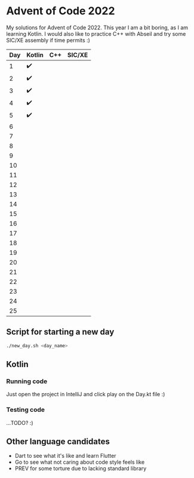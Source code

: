 # Advent of Code 2022

My solutions for Advent of Code 2022. This year I am a bit boring, as I am learning Kotlin. I would also like to practice C++ with Abseil and try some SIC/XE assembly if time permits :)

| Day | Kotlin | C++ | SIC/XE |
| --- | ------ | --- | ------ |
| 1   | ✔️     |     |        |
| 2   | ✔️     |     |        |
| 3   | ✔️     |     |        |
| 4   | ✔️     |     |        |
| 5   | ✔️     |     |        |
| 6   |        |     |        |
| 7   |        |     |        |
| 8   |        |     |        |
| 9   |        |     |        |
| 10  |        |     |        |
| 11  |        |     |        |
| 12  |        |     |        |
| 13  |        |     |        |
| 14  |        |     |        |
| 15  |        |     |        |
| 16  |        |     |        |
| 17  |        |     |        |
| 18  |        |     |        |
| 19  |        |     |        |
| 20  |        |     |        |
| 21  |        |     |        |
| 22  |        |     |        |
| 23  |        |     |        |
| 24  |        |     |        |
| 25  |        |     |        |

## Script for starting a new day

```bash
./new_day.sh <day_name>
```

## Kotlin

### Running code

Just open the project in IntelliJ and click play on the Day.kt file :)

### Testing code

...TODO? :)

## Other language candidates

- Dart to see what it's like and learn Flutter
- Go to see what not caring about code style feels like
- PREV for some torture due to lacking standard library
